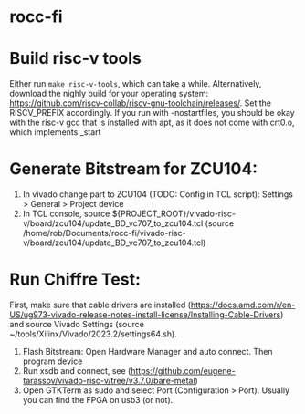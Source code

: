 # rocc-fi

# Build risc-v tools
Either run `make risc-v-tools`, which can take a while. Alternatively, download the nighly build for your operating system: https://github.com/riscv-collab/riscv-gnu-toolchain/releases/.
Set the RISCV_PREFIX accordingly. If you run with -nostartfiles, you should be okay with the risc-v gcc that is installed with apt, as it does not come with crt0.o, which implements _start


# Generate Bitstream for ZCU104:
1. In vivado change part to ZCU104 (TODO: Config in TCL script): Settings > General > Project device 
2. In TCL console, source ${PROJECT_ROOT}/vivado-risc-v/board/zcu104/update_BD_vc707_to_zcu104.tcl (source /home/rob/Documents/rocc-fi/vivado-risc-v/board/zcu104/update_BD_vc707_to_zcu104.tcl)


# Run Chiffre Test:
First, make sure that cable drivers are installed (https://docs.amd.com/r/en-US/ug973-vivado-release-notes-install-license/Installing-Cable-Drivers) and source Vivado Settings (source ~/tools/Xilinx/Vivado/2023.2/settings64.sh).

1. Flash Bitstream: Open Hardware Manager and auto connect. Then program device
2. Run xsdb and connect, see (https://github.com/eugene-tarassov/vivado-risc-v/tree/v3.7.0/bare-metal)
3. Open GTKTerm as sudo and select Port (Configuration > Port). Usually you can find the FPGA on usb3 (or not).

